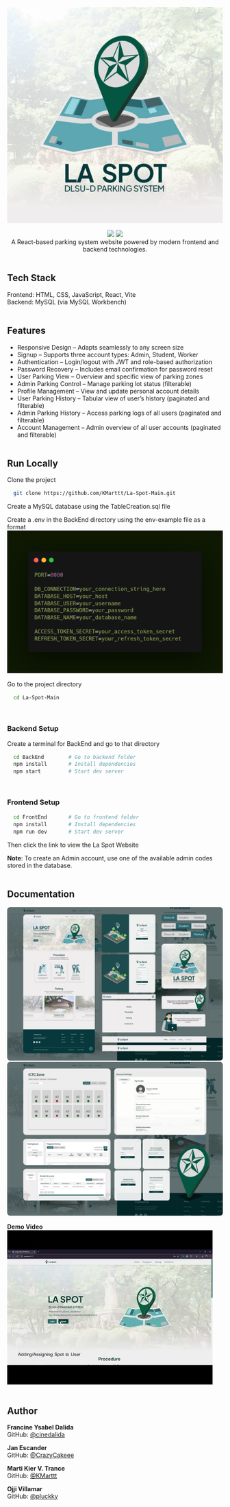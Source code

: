![Logo](README-Images/logo.jpg)

<p align="center">
  <img src="https://img.shields.io/github/last-commit/KMarttt/La-Spot-Main" />
  <img src="https://img.shields.io/github/languages/code-size/KMarttt/La-Spot-Main" /><br>
  A React-based parking system website powered by modern frontend and backend technologies.<br><br>
</p>

## Tech Stack

Frontend: HTML, CSS, JavaScript, React, Vite  
Backend: MySQL (via MySQL Workbench)
<br><br>

## Features

- Responsive Design – Adapts seamlessly to any screen size
- Signup – Supports three account types: Admin, Student, Worker
- Authentication – Login/logout with JWT and role-based authorization
- Password Recovery – Includes email confirmation for password reset
- User Parking View – Overview and specific view of parking zones
- Admin Parking Control – Manage parking lot status (filterable)
- Profile Management – View and update personal account details
- User Parking History – Tabular view of user’s history (paginated and filterable)
- Admin Parking History – Access parking logs of all users (paginated and filterable)
- Account Management – Admin overview of all user accounts (paginated and filterable)
  <br><br>

## Run Locally

Clone the project

```bash
  git clone https://github.com/KMarttt/La-Spot-Main.git
```

Create a MySQL database using the TableCreation.sql file

Create a .env in the BackEnd directory using the env-example file as a format  
![Carbon](README-Images/carbon.png)

Go to the project directory

```bash
  cd La-Spot-Main
```

<br>

### Backend Setup

Create a terminal for BackEnd and go to that directory

```bash
  cd BackEnd        # Go to backend folder
  npm install       # Install dependencies
  npm start         # Start dev server
```

<br>

### Frontend Setup

```bash
  cd FrontEnd       # Go to frontend folder
  npm install       # Install dependencies
  npm run dev       # Start dev server
```

Then click the link to view the La Spot Website

**Note**: To create an Admin account, use one of the available admin codes stored in the database.
<br><br>

## Documentation

![Documentation1](README-Images/doc1.jpg)
![Documentation2](README-Images/doc2.jpg)
<br>

**Demo Video**  
[![Demo](README-Images/video-picture.jpg)](https://www.youtube.com/watch?v=Kud7pHdQtlI)
<br><br>

## Author

**Francine Ysabel Dalida**  
GitHub: [@cinedalida](https://github.com/cinedalida)

**Jan Escander**  
GitHub: [@CrazyCakeee](https://github.com/CrazyCakeee)

**Marti Kier V. Trance**  
GitHub: [@KMarttt](https://github.com/KMarttt)

**Ojji Villamar**  
GitHub: [@pluckky](https://github.com/pluckky)
